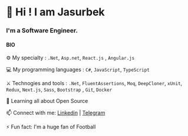 # 👋 Hi ! I am Jasurbek 

### I'm a Software Engineer.

#### BIO

⚙️ My specialty : `.Net`, `Asp.net`, `React.js` ,	`Angular.js`

💻 My programming languages : `C#`, `JavaScript`, `TypeScript`

⚔️ Technogies and tools : `.Net`, `FluentAssertions`, `Moq`, `DeepCloner`, `xUnit`, `Redux`, `Next.js`, `Sass`, `Bootstrap` , `Git`, `Docker`

🌱 Learning all about Open Source

📫 Connect with me: [Linkedin](https://www.linkedin.com/in/jasurbek-yusufov-15b227222/) | [Telegram](https://t.me/JasurbekYusufov)

⚡️ Fun fact: I'm a huge fan of Football
